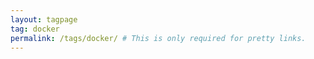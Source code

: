 ```yaml
---
layout: tagpage
tag: docker
permalink: /tags/docker/ # This is only required for pretty links.
---
```

